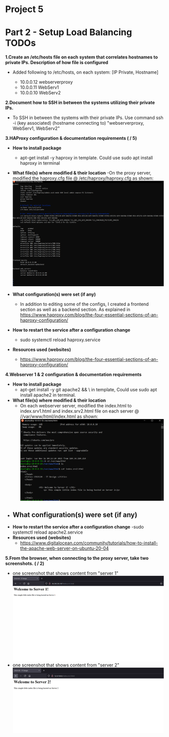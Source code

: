 # Project 5

# Part 2 - Setup Load Balancing TODOs

**1.Create an /etc/hosts file on each system that correlates hostnames to private IPs. Description of how file is configured**

- Added following to /etc/hosts, on each system: [IP Private, Hostname]

    - 10.0.0.12 webserverproxy
    - 10.0.0.11 WebServ1
    - 10.0.0.10 WebServ2

**2.Document how to SSH in between the systems utilizing their private IPs.**
- To SSH in between the systems with their private IPs. Use command ssh -i (key associated) (hostname connecting to) "webserverproxy, WebServ1, WebServ2"

**3.HAProxy configuration & documentation requirements ( / 5)**

 - **How to install package**
    - apt-get install -y haproxy in template. Could use sudo apt install haproxy in terminal

 - **What file(s) where modified & their location**
    -On the proxy server, modified the haproxy.cfg file @ /etc/haproxy/haproxy.cfg as shown:
    ![haproxy](haproxy.png)


 - **What configuration(s) were set (if any)**
    - In addition to editing some of the configs, I created a frontend section as well as a backend section. As explained in https://www.haproxy.com/blog/the-four-essential-sections-of-an-haproxy-configuration/

-  **How to restart the service after a configuration change**
    - sudo systemctl reload haproxy.service

- **Resources used (websites)**
    -  https://www.haproxy.com/blog/the-four-essential-sections-of-an-haproxy-configuration/

**4.Webserver 1 & 2 configuration & documentation requirements**

- **How to install package**
    -  apt-get install -y git apache2 && \ in template, Could use sudo apt install apache2 in terminal.
- **What file(s) where modified & their location**
    - On each webserver server, modified the index.html to index.srv1.html and index.srv2.html file on each server @ //var/www/html/index.html as shown:
    ![server2html](server2html.png)
- **What configuration(s) were set (if any)**
    -
- **How to restart the service after a configuration change**
    -sudo systemctl reload apache2.service
- **Resources used (websites)**
    - https://www.digitalocean.com/community/tutorials/how-to-install-the-apache-web-server-on-ubuntu-20-04

**5.From the browser, when connecting to the proxy server, take two screenshots. ( / 2)**
- one screenshot that shows content from "server 1"
![server1](server1.png)
- one screenshot that shows content from "server 2"
![server1](server2.png)






